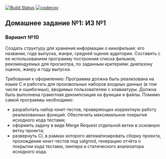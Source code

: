 [![Build Status](https://travis-ci.com/VladimirLunkin/tp_ccplusplus_2021.svg?branch=hw-1)](https://travis-ci.com/VladimirLunkin/tp_ccplusplus_2021)
[![codecov](https://codecov.io/gh/VladimirLunkin/tp_ccplusplus_2021/branch/hw-1/graph/badge.svg?token=Q0QEHMJTY3)](https://codecov.io/gh/VladimirLunkin/tp_ccplusplus_2021)

## Домашнее задание №1: ИЗ №1

### Вариант №10

Создать структуру для хранения информации о кинофильме: его названии, годе выпуска, жанре, средней оценке аудитории. Составить с ее использованием программу построения списка фильмов, рекомендуемых для просмотра, по заданным критериям: диапазону оценок, жанру и году выпуска.

Требования к оформлению:
Программа должна быть реализована на языке C и работать для произвольных наборов входных данных (в том числе и ошибочных), вводимых пользователем с клавиатуры. Должна быть выполнена грамотная декомпозиция на функции и файлы.
Помимо самой программы необходимо:
- разработать набор юнит-тестов, проверяющих корректную работу реализованных функций. Обеспечить максимальное покрытие исходного кода тестами;
- оформить задачу в виде Merge Request отдельной ветки в основную ветку проекта;
- развернуть CI, в рамках которого автоматизировать сборку проекта, прохождение юнит-тестов под valgrind, генерацию отчёта о покрытии кода тестами, линтера и статического анализатора исходного кода.
